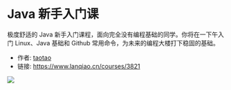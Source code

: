 # Java 新手入门课

极度舒适的 Java 新手入门课程，面向完全没有编程基础的同学。你将在一下午入门 Linux、Java 基础和 Github 常用命令，为未来的编程大楼打下稳固的基础。

- 作者: [taotao](https://www.lanqiao.cn/users/1700764/)
- 链接: https://www.lanqiao.cn/courses/3821

![](https://dn-simplecloud.shiyanlou.com/courses/uid214893-20210422-1619056237904)
